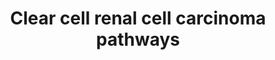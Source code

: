 ---
annotations:
- type: Disease Ontology
  value: clear cell renal cell carcinoma
- type: Cell Type Ontology
  value: kidney cell
- type: Cell Type Ontology
  value: kidney proximal convoluted tubule epithelial cell
- type: Pathway Ontology
  value: signaling pathway
authors:
- AlexanderPico
- Khanspers
- Egonw
- Eweitz
description: 'Inactivation of VHL due to mutation or DNA methylation is an early event
  in ccRCC that leads to accumulation of the transcription factor HIF-α, which dimerizes
  with HIF-β and translocates to the nucleus. The resulting HIF-α–HIF-β-induced up-regulation
  of downstream genes promotes cell proliferation, glucose uptake, glycolysis, and
  angiogenesis.   Mutations in chromatin remodelers and histone modifiers including
  PBRM1, SETD2, BAP1 and KDM5C lead to global abnormal gene expression patterns, and
  deficiency in DNA repair, which contributes to genomic instability.   Activation
  of PI3K–mTOR signaling promotes cell proliferation and tumor aggression, and increases
  translation of HIF-α, leading to enhanced HIF-α-mediated gene expression. The proposed
  development pattern of ccRCC is based on tumor evolution analyses and current understanding
  of genomic variation.  Description adapted from "Precision medicine from the renal
  cancer genome", Riazalhosseini and Lathrop.  Additional sources of information:
  mTORC1 complex is based on [https://en.wikipedia.org/wiki/Mechanistic_target_of_rapamycin#mTORC1
  Wikipedia]. PDGFB and TGFB as targets of HIF1A based on [http://www.genome.jp/kegg-bin/show_pathway?hsa05211
  KEGG].'
last-edited: 2021-05-18
organisms:
- Homo sapiens
redirect_from:
- /index.php/Pathway:WP4018
- /instance/WP4018
schema-jsonld:
- '@context': https://schema.org/
  '@id': https://wikipathways.github.io/pathways/WP4018.html
  '@type': Dataset
  creator:
    '@type': Organization
    name: WikiPathways
  description: 'Inactivation of VHL due to mutation or DNA methylation is an early
    event in ccRCC that leads to accumulation of the transcription factor HIF-α, which
    dimerizes with HIF-β and translocates to the nucleus. The resulting HIF-α–HIF-β-induced
    up-regulation of downstream genes promotes cell proliferation, glucose uptake,
    glycolysis, and angiogenesis.   Mutations in chromatin remodelers and histone
    modifiers including PBRM1, SETD2, BAP1 and KDM5C lead to global abnormal gene
    expression patterns, and deficiency in DNA repair, which contributes to genomic
    instability.   Activation of PI3K–mTOR signaling promotes cell proliferation and
    tumor aggression, and increases translation of HIF-α, leading to enhanced HIF-α-mediated
    gene expression. The proposed development pattern of ccRCC is based on tumor evolution
    analyses and current understanding of genomic variation.  Description adapted
    from "Precision medicine from the renal cancer genome", Riazalhosseini and Lathrop.  Additional
    sources of information: mTORC1 complex is based on [https://en.wikipedia.org/wiki/Mechanistic_target_of_rapamycin#mTORC1
    Wikipedia]. PDGFB and TGFB as targets of HIF1A based on [http://www.genome.jp/kegg-bin/show_pathway?hsa05211
    KEGG].'
  keywords:
  - SETD2
  - H2
  - STAT3
  - CAMK1
  - FLT1
  - AKT1
  - PGBD5
  - Angiogenesis
  - RPTOR
  - ENO3
  - GAPDH
  - PKM
  - SDS
  - ACLY
  - KDM5C
  - PSAT1
  - glucose
  - MDH1
  - SDSL
  - CEP290
  - RTKs
  - GRB10
  - Glycolysis
  - ME1
  - TGFB1
  - Fatty Acid Synthesis
  - VEGFA
  - PGK2
  - HIF1B
  - PTEN
  - TSC1
  - ACACB
  - ENPP3
  - CBP
  - TGFB3
  - ENO1
  - KSR1
  - PDGFRB
  - SSPN
  - TGFB2
  - SHMT1
  - PGK1
  - HIF1A
  - PFKL
  - RAPGEF5
  - MLST8
  - GLUT1
  - ALDOA
  - TPI1
  - LDHA
  - RHEB
  - TSC2
  - LDHD
  - EGFR
  - AKT1S1
  - KCNJ2
  - AMPK
  - PKM2
  - SHMT2
  - GPI
  - MTOR
  - PBRM1
  - ZEB1
  - PKLR
  - ALDOB
  - PI3K
  - HK2
  - PFKP
  - PHGDH
  - ALDOC
  - VHL
  - LDHC
  - KDR
  - TOX2
  - DEPTOR
  - MIR21
  - FASN
  - p300
  - PSPH
  - PFKM
  - PDGFRA
  - Cell proliferation
  - LDHB
  - PLOD2
  - HK3
  - PGM1
  - PGM2
  - ACACA
  - HK1
  - H3
  - EFCAB3
  - Protein Translation
  - BAP1
  - BHLHE41
  - ENO2
  - SQSTM1
  - CDH13
  - PDGFB
  license: CC0
  name: Clear cell renal cell carcinoma pathways
seo: CreativeWork
title: Clear cell renal cell carcinoma pathways
wpid: WP4018
---